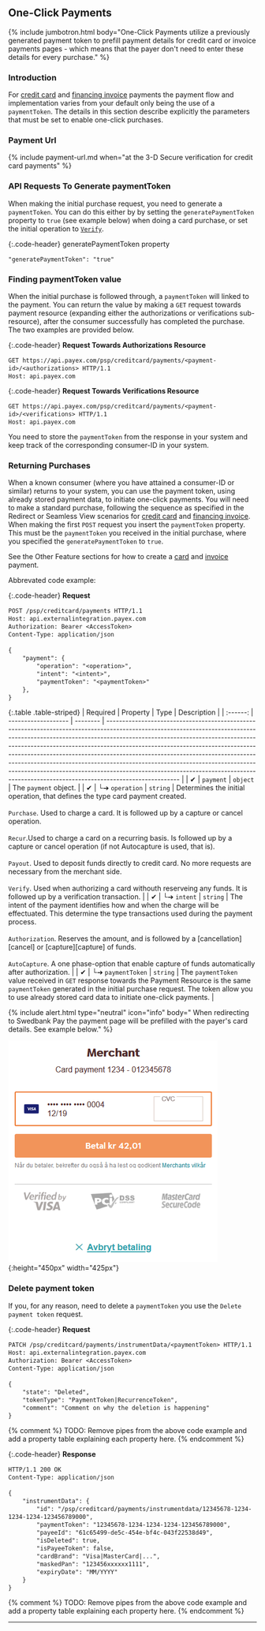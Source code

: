 ## One-Click Payments

{% include jumbotron.html body="One-Click Payments utilize a previously
generated payment token to prefill payment details for credit card or
invoice payments pages - which means that the payer don't need to enter
these details for every purchase." %}

### Introduction

For [credit card][card] and [financing invoice][invoice] payments the
payment flow and implementation varies from your default only being the
use of a `paymentToken`.
The details in this section describe explicitly the parameters that must
be set to enable one-click purchases.

### Payment Url

{% include payment-url.md
when="at the 3-D Secure verification for credit card payments" %}

### API Requests To Generate paymentToken

When making the initial purchase request, you need to generate a `paymentToken`.
You can do this either by by setting the `generatePaymentToken` property to
`true` (see example below) when doing a card purchase, or set the initial
operation to [`Verify`][verify].

{:.code-header}
generatePaymentToken property

```
"generatePaymentToken": "true"
```

### Finding paymentToken value

When the initial purchase is followed through, a `paymentToken` will linked to
the payment.  You can return the value by making a `GET` request towards payment
resource (expanding either the authorizations or verifications sub-resource),
after the consumer successfully has completed the purchase. The two examples are
provided below.

{:.code-header}
**Request Towards Authorizations Resource**

```http
GET https://api.payex.com/psp/creditcard/payments/<payment-id>/<authorizations> HTTP/1.1
Host: api.payex.com
```

{:.code-header}
**Request Towards Verifications Resource**

```http
GET https://api.payex.com/psp/creditcard/payments/<payment-id>/<verifications> HTTP/1.1
Host: api.payex.com
```

You need to store the `paymentToken` from the response in your system and keep
track of the corresponding consumer-ID in your system.

### Returning Purchases

When a known consumer (where you have attained a consumer-ID or similar) returns
to your system, you can use the payment token, using already stored payment
data, to initiate one-click payments. You will need to make a standard
purchase, following the sequence as specified in the Redirect or Seamless View
scenarios for [credit card][card] and [financing invoice][invoice]. When making
the first `POST` request you insert the `paymentToken` property. This must be
the `paymentToken` you received in the initial purchase, where you specified the
`generatePaymentToken` to `true`.

See the Other Feature sections for how to create a [card][create-card-payment]
and [invoice][create-invoice-payment] payment.

Abbrevated code example:

{:.code-header}
**Request**

```http
POST /psp/creditcard/payments HTTP/1.1
Host: api.externalintegration.payex.com
Authorization: Bearer <AccessToken>
Content-Type: application/json

{
    "payment": {
        "operation": "<operation>",
        "intent": "<intent>",
        "paymentToken": "<paymentToken>"
    },
}
```

{:.table .table-striped}
| Required | Property            | Type     | Description                                                                                                                                                                                                                                                                                                                                                                                                                                                                                                                                                                               |
| :------: | ------------------- | -------- | ----------------------------------------------------------------------------------------------------------------------------------------------------------------------------------------------------------------------------------------------------------------------------------------------------------------------------------------------------------------------------------------------------------------------------------------------------------------------------------------------------------------------------------------------------------------------------------------- |
|  ✔︎︎︎︎︎  | `payment`           | `object` | The `payment` object.                                                                                                                                                                                                                                                                                                                                                                                                                                                                                                                                                                     |
|  ✔︎︎︎︎︎  | └➔&nbsp;`operation` | `string` | Determines the initial operation, that defines the type card payment created.<br> <br> `Purchase`. Used to charge a card. It is followed up by a capture or cancel operation.<br> <br> `Recur`.Used to charge a card on a recurring basis. Is followed up by a capture or cancel operation (if not Autocapture is used, that is).<br> <br>`Payout`. Used to deposit funds directly to credit card. No more requests are necessary from the merchant side.<br> <br>`Verify`. Used when authorizing a card withouth reserveing any funds.  It is followed up by a verification transaction. |
|  ✔︎︎︎︎︎  | └➔&nbsp;`intent`    | `string` | The intent of the payment identifies how and when the charge will be effectuated. This determine the type transactions used during the payment process.<br> <br>`Authorization`. Reserves the amount, and is followed by a [cancellation][cancel] or [capture][capture] of funds.<br> <br>`AutoCapture`. A one phase-option that enable capture of funds automatically after authorization.              |
|  ✔︎︎︎︎︎  | └➔&nbsp;`paymentToken`    | `string` | The `paymentToken` value received in `GET` response towards the Payment Resource is the same `paymentToken` generated in the initial purchase request. The token allow you to use already stored card data to initiate one-click payments.                    |

{% include alert.html type="neutral" icon="info" body="
When redirecting to Swedbank Pay the payment page will be
prefilled with the payer's card details. See example below." %}

![One click payment page][one-click-image]{:height="450px" width="425px"}

### Delete payment token

If you, for any reason, need to delete a `paymentToken`
you use the `Delete payment token` request.

{:.code-header}
**Request**

```http
PATCH /psp/creditcard/payments/instrumentData/<paymentToken> HTTP/1.1
Host: api.externalintegration.payex.com
Authorization: Bearer <AccessToken>
Content-Type: application/json

{
    "state": "Deleted",
    "tokenType": "PaymentToken|RecurrenceToken",
    "comment": "Comment on why the deletion is happening"
}
```

{% comment %}
TODO: Remove pipes from the above code example and add a property table
      explaining each property here.
{% endcomment %}

{:.code-header}
**Response**

```http
HTTP/1.1 200 OK
Content-Type: application/json

{
    "instrumentData": {
        "id": "/psp/creditcard/payments/instrumentdata/12345678-1234-1234-1234-123456789000",
        "paymentToken": "12345678-1234-1234-1234-123456789000",
        "payeeId": "61c65499-de5c-454e-bf4c-043f22538d49",
        "isDeleted": true,
        "isPayeeToken": false,
        "cardBrand": "Visa|MasterCard|...",
        "maskedPan": "123456xxxxxx1111",
        "expiryDate": "MM/YYYY"
    }
}
```

{% comment %}
TODO: Remove pipes from the above code example and add a property table
      explaining each property here.
{% endcomment %}

-----------------------------
[card]: /payments/card
[invoice]: /payments/invoice
[one-click-image]: /assets/img/checkout/one-click.png
[delete-payment-token]: #delete-payment-token
[create-card-payment]: /payments/card/other-features#create-payment
[create-invoice-payment]: /payments/invoice/other-features#create-payment
[verify]: ./other-features#verify
